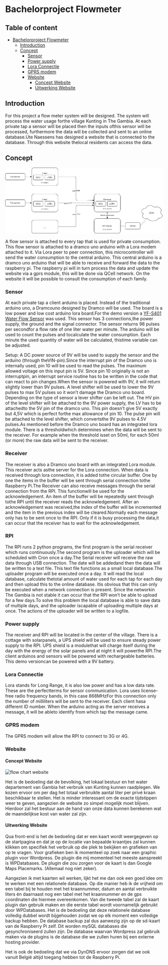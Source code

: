 # Bachelorproject Flowmeter 



## Table of content 
- [Bachelorproject Flowmeter](#bachelorproject-flowmeter)
  * [Introduction](#introduction)
  * [Concept](#concept)
    + [Sensor](#sensor)
    + [Power supply](#power-supply)
    + [Lora Connectie](#lora-connectie)
    + [GPRS modem](#gprs-modem)
    + [Website](#website)
      - [Concept Website](#concept-website)
      - [Uitwerking Website](#uitwerking-website)

## Introduction 
For this project a flow meter system will be designed.  The system will process the water usage forthe village Kunting in The Gambia.  At each private tap a sensor will be placed then the inputs ofthis sensor will be processed, furthermore the data will be collected and sent to an online database.Ute Naessens has designed a website that is connected to the database.  Through this website thelocal residents can access the data.


## Concept 

![flow chart](network.png)

A flow sensor is attached to every tap that is used for private consumption. This flow sensor is attached to a dramco uno arduino with a Lora modem attached to it. Via Lora peer to peer connection, this microcontroller will send the water consumption to the central arduino. This central arduino is a dramco uno arduino that will be able to receive and forward the data to the raspberry pi. The raspberry pi will in turn process the data and update the website via a gprs module, this will be done via QCell network. On the website it will be possible to consult the consumption of each family.


### Sensor

At each private tap a client arduino is placed.  Instead of the traditional arduino uno, a Dramcouno designed by Dramco will be used.  The board is a low power and low cost arduino lora board.For  the  demo  version  a [YF-S401 Water Flow Sensor](https://www.tinytronics.nl/shop/nl/sensoren/vloeistof/yf-s401-water-flow-sensor "YF-S401 Water Flow Sensor")  was  used.   This  sensor  has  3  connections,the power supply, the ground and the signal connector.  The sensor returns 98 pulses per secondfor a flow rate of one liter water per minute.  The arduino will be used to count the pulses and tocalculate the water consumption.  Each minute the used quantity of water will be calculated, thistime variable can be adjusted.

Setup:
A DC power source of 9V will be used to supply the sensor and the arduino (through theVIN-pin).Since the interrupt pin of the Dramco uno is internally used, pin 10 will be used to read the pulses. The maximum allowed voltage on this input pin is 5V. Since pin 10 originally is not an interruptpin, an interrupt service routine has to be written in the code that can react to pin changes.When the sensor is powered with 9V, it will return slightly lower than 9V pulses.  A level shifter will be used to lower the 9V pulses to max 5V pulses so it won’t damage the Dramco uno board. Depending on the type of sensor a lever shifter can be left out. The HV pin of the level shifter will be attached to the 9V power supply, the LV has to be attachedto the 5V pin of the dramco uno.  This pin doesn’t give 5V exactly but 4,5V which is perfect forthe max allowance of pin 10.  The pulse pin will be attached to the level shifter, which convertsthe 9V pulses to 4.5V pulses.As mentioned before the Dramco uno board has an integrated lora module.  There is a thresholdwhich determines when the data will be sent to the receiver.  For example when the threshold isset on 50ml, for each 50ml (or more) the raw data will be sent to the receiver.

### Receiver 

The receiver is also a Dramco uno board with an integrated Lora module.  This receiver acts asthe server for the Lora connection.  When data is received through lora connection, it is added tothe circular buffer.  One by one the items in the buffer will be sent through serial connection tothe Raspberry Pi.The Receiver can also receive messages through the serial connection from the RPI. This functionwill be used for the acknowledgement.  An item of the buffer will be repeatedly sent through tothe RPI until the receiver reads the acknowledgement.  After an acknowledgement was received,the  index  of  the  buffer  will  be  incremented  and  the  item  in  the  previous  index  will  be  cleared.Normally each message only has to be sent once to the RPI. Only if it is busy processing the data,it can occur that the receiver has to wait for the acknowledgement.

### RPI

The RPI runs 2 python programs, the first program is the serial receiver which runs continuously.The second program is the uploader which will be scheduled with Cron once a day.The Serial receiver will receive the raw data through USB connection.  The date will be addedand then the data will be written to a text file.  This text file functions as a small local database.The uploader program will be executed once a day.  It will read the local database, calculate thetotal amount of water used for each tap for each day and then upload this to the online database.  Itis obvious that this can only be executed when a network connection is present.  Since the networkin The Gambia is not stable it can occur that the RPI won’t be able to upload for a few days.To solve this problem the local database is able to save data of multiple days, and the uploader iscapable of uploading multiple days at once.  The actions of the uploader will be written to a logfile.



### Power supply

The receiver and RPI will be located in the center of the village.  There is a cottage with solarpanels, a UPS shield will be used to ensure steady power supply to the RPI. UPS shield is a modulethat will charge itself during the day with the energy of the solar panels and at night it will powerthe RPI.The client arduinos and sensors will be powered with rechargeable batteries.  This demo versioncan be powered with a 9V battery.

### Lora Connectie 

Lora stands for Long Range, it is also low power and has a low data rate.  These are the perfectterms for sensor communication.  Lora uses license-free radio frequency bands, in this case 868MHzFor this connection only the number of milliliters will be sent to the receiver.  Each client hasa different ID number.  When the arduino acting as the server receives a message, it will be ableto identify from which tap the message came.

### GPRS modem 

The GPRS modem will allow the RPI to connect to 3G or 4G. 

### Website 

#### Concept Website 

![flow chart website](flowchartWebsite.png)

Het is de bedoeling dat de bevolking, het lokaal bestuur en het water departement van Gambia het verbruik van Kunting kunnen raadplegen. We kozen ervoor om per dag het totaal verbruikte aantal liter per privé kraan beschikbaar te stellen. Het is minder interessant om de exacte tijdstippen weer te geven, aangezien de website zo simpel mogelijk moet blijven. Hierdoor zal het bestuur aan de hand van onze data kunnen berekenen wat de maandelijkse kost van water zal zijn. 

#### Uitwerking Website 

Qua front-end is het de bedoeling dat er een kaart wordt weergegeven op de startpagina en dat je op de locatie van bepaalde kraantjes zal kunnen klikken om specifiek het verbruik op die plek te bekijken en grafieken van op te vragen. Voor grafieken ben ik momenteel op zoek naar een graphic plugin voor Wordpress. De plugin die mij momenteel het meeste aanspreekt is WPDatabases. De plugin die zou zorgen voor de kaart is dan Google Maps Placemarks. (Allemaal nog niet zeker).

Aangezien ik met kaarten wil werken, lijkt het me dan ook een goed idee om te werken met een relationele database. Op die manier heb ik de vrijheid om een tabel bij te houden met het kraannummer, datum en aantal verbruikte liters én daarnaast nog een tabel met het kraannummer en de gps coordinaten die hiermee overeenkomen. Van die tweede tabel zal de kaart plugin dan gebruik maken en die eerste tabel wordt voornamelijk gebruikt door WPDatabases. Het is de bedoeling dat deze relationele database volledig dubbel wordt bijgehouden zodat we op elk moment een volledige backup hebben. De database backup zal dus aanwezig zijn op de sd-kaart van de Raspberry Pi zelf. Dit worden mySQL databases die gesynchroniseerd zullen zijn. De database waarvan Wordpress zal gebruik maken via de plugins is de database die we zullen huren bij een externe hosting provider.

Het is ook de bedoeling dat we via DynDNS ervoor zorgen dat we ook vanuit België altijd toegang hebben tot de Raspberry Pi.

